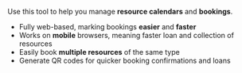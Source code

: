 Use this tool to help you manage __resource calendars__ and __bookings__.

+ Fully web-based, marking bookings __easier__ and __faster__
+ Works on __mobile__ browsers, meaning faster loan and collection of resources
+ Easily book __multiple resources__ of the same type
+ Generate QR codes for quicker booking confirmations and loans